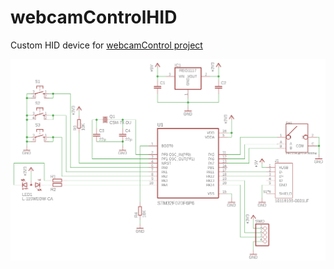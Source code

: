 # webcamControlHID
Custom HID device for [webcamControl project](https://github.com/walhi/webcamControl)

![Schematic](https://github.com/walhi/webcamControlHID/blob/master/img/sch.png)